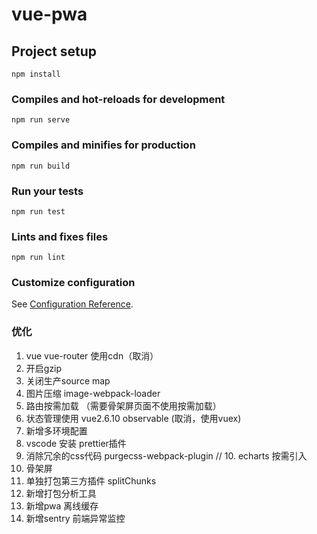 # vue-pwa

## Project setup
```
npm install
```

### Compiles and hot-reloads for development
```
npm run serve
```

### Compiles and minifies for production
```
npm run build
```

### Run your tests
```
npm run test
```

### Lints and fixes files
```
npm run lint
```

### Customize configuration
See [Configuration Reference](https://cli.vuejs.org/config/).

### 优化
1. vue vue-router 使用cdn（取消）
2. 开启gzip
3. 关闭生产source map
4. 图片压缩 image-webpack-loader
5. 路由按需加载 （需要骨架屏页面不使用按需加载）
6. 状态管理使用 vue2.6.10 observable (取消，使用vuex)
7. 新增多环境配置
8. vscode 安装 prettier插件
9. 消除冗余的css代码 purgecss-webpack-plugin
// 10. echarts 按需引入
11. 骨架屏
12. 单独打包第三方插件 splitChunks
13. 新增打包分析工具
14. 新增pwa 离线缓存
15. 新增sentry 前端异常监控